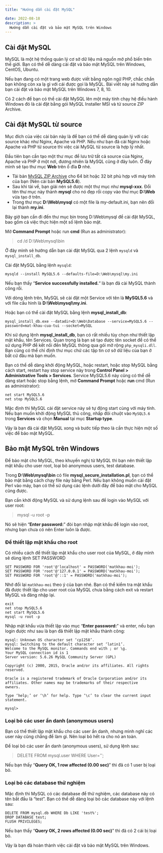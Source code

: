 ```yaml
---
title: "Hướng dẫn cài đặt MySQL"

date: 2022-08-18
description: >
  Hướng dẫn cài đặt và bảo mật MySQL trên Windows
---
```

## **Cài đặt MySQL**
MySQL là một hệ thống quản lý cơ sở dữ liệu mã nguồn mở phổ biến trên thế giới. Bạn có thể dễ dàng cài đặt và bảo mật MySQL trên Windows, CentOS, Ubuntu.

Nếu bạn đang có một trang web được viết bằng ngôn ngữ PHP, chắc chắn bạn không còn xa lạ gì với cái được gọi là MySQL. Bài viết này sẽ hướng dẫn bạn cài đặt và bảo mật MySQL trên Windows 7, 8, 10.

Có 2 cách để bạn có thể cài đặt MySQL lên một máy tính chạy hệ điều hành Windows đó là cài đặt bằng gói MySQL Installer MSI và từ source ZIP Archive.

## **Cài đặt MySQL từ source**
Mục đích của việc cài bản này là để bạn có thể dễ dàng quản lý với các source khác như Nginx, Apache và PHP. Nếu như bạn đã cài Nginx hoặc Apache và PHP từ source thì việc cài MySQL từ source là hợp lý nhất.

Đầu tiên bạn cần tạo một thư mục để lưu trữ tất cả source của Nginx, Apache và PHP ở một nơi, đương nhiên là MySQL cũng ở đây luôn. Ở đây mình sẽ tạo thư mục **Web** trên ổ đĩa **D** nhé.

- Tải bản [MySQL ZIP Archive](https://dev.mysql.com/downloads/mysql/) cho 64 bit hoặc 32 bit phù hợp với máy tính của bạn (Nên cài bản **MySQL5.6**).
- Sau khi tải về, bạn giải nén sẽ được một thư mục như **mysql-xxx**. Đổi tên thư mục này thành **mysql** cho nó đẹp rồi copy vào thư mục **D:\Web** vừa tạo ở trên.
- Trong thư mục **D:\Web\mysql** có một file là my-default.ini, bạn nên đổi lại thành __my.ini__.

Bây giờ bạn cần đi đến thư mục bin trong D:\Web\mysql để cài đặt MySQL, bao gồm cả việc thực hiện một số lệnh bảo mật.

Mở **Command Prompt** hoặc run **cmd** (Run as administrator):
>cd /d D:\Web\mysql\bin

Ở đây mình sẽ hướng dẫn bạn cài đặt MySQL qua 2 lệnh `mysqld` và `mysql_install_db`.

Cài đặt MySQL bằng lệnh `mysqld`:
```
mysqld --install MySQL5.6 --defaults-file=D:\Web\mysql\my.ini
```
Nếu bạn thấy “**Service successfully installed.**“ là bạn đã cài MySQL thành công rồi.

Với dòng lệnh trên, MySQL sẽ cài đặt một Service với tên là **MySQL5.6** và với file cấu hình là **D:\Web\mysql\my.ini**.

Hoặc bạn có thể cài đặt MySQL bằng lệnh **mysql_install_db**:
```
mysql_install_db.exe --datadir=D:\Web\Database --service=MySQL5.6 --password=mat-khau-cua-tui --socket=MySQL
```
Khi sử dụng lệnh **mysql_install_db**, bạn có rất nhiều tùy chọn như thiết lập mật khẩu, tên Services. Quan trọng là bạn sẽ tạo được tên socket để có thể sử dụng PHP để kết nối đến MySQL thông qua gói mở rộng `php_mysqli.dll`. Bạn cũng có thể chỉ định thư mục chứ các tập tin cơ sở dữ liệu của bạn ở bất cứ đâu mà bạn muốn.

Bạn có thể dễ dàng khởi động MySQL, hoặc restart, hoặc stop MySQL bằng cách start, restart hay stop service này trong **Control Panel > Administrative Tools > Services**. Service MySQL5.6 này cũng có thể dễ dàng start hoặc stop bằng lệnh, mở **Command Prompt** hoặc **run** cmd (Run as administrator):
```
net start MySQL5.6
net stop MySQL5.6
```
Mặc định thì MySQL cài đặt service này sẽ tự động start cùng với máy tính. Nếu bạn muốn khởi động MySQL thủ công, nhấp đôi chuột vào `MySQL5.6` trong **Services** và chọn **Manual** tại mục **Startup type**.

Vậy là bạn đã cài đặt MySQL xong và bước tiếp theo là cần thực hiện một số việc để bảo mật MySQL.

## **Bảo mật MySQL trên Windows**
Để bảo mật cho MySQL, theo khuyến nghị từ MySQL thì bạn nên thiết lập mật khẩu cho user root, loại bỏ anonymous users, test database.

Trong **D:\Web\mysql\bin** có file **mysql_secure_installation.pl**, bạn có thể bảo mật bằng cách chạy file này bằng Perl. Nếu bạn không muốn cài đặt Perl vào máy, bạn có thể sử dụng các lệnh dưới đây để bảo mật cho MySQL cũng được.

Bạn cần khởi động MySQL và sử dụng lệnh sau để login vào MySQL với user root:
>mysql -u root -p

Nó sẽ hiện “**Enter password:**” đòi bạn nhập mật khẩu để login vào root, nhưng bạn chưa có nên Enter luôn là được.

### **Để thiết lập mật khẩu cho root**
Có nhiều cách để thiết lập mật khẩu cho user root của MySQL, ở đây mình sẽ dùng lệnh SET PASSWORD
```
SET PASSWORD FOR 'root'@'localhost' = PASSWORD('matkhau-moi');
SET PASSWORD FOR 'root'@'127.0.0.1' = PASSWORD('matkhau-moi');
SET PASSWORD FOR 'root'@'::1' = PASSWORD('matkhau-moi');
```

Nhớ đổi lại `matkhau-moi` theo ý của bạn nhé. Bạn có thể kiểm tra mật khẩu đã được thiết lập cho user root của MySQL chưa bằng cách exit và restart MySQL và đăng nhập lại.
```
exit
net stop MySQL5.6
net start MySQL5.6
mysql -u root -p
```
Nhập mật khẩu vừa thiết lập vào mục “**Enter password:**” và enter, nếu bạn login được như sau là bạn đã thiết lập mật khẩu thành công:
```
mysql: Unknown OS character set ‘cp1258’.
mysql: Switching to the default character set ‘latin1’.
Welcome to the MySQL monitor. Commands end with ; or \g.
Your MySQL connection id is 1
Server version: 5.6.26 MySQL Community Server (GPL)

Copyright (c) 2000, 2015, Oracle and/or its affiliates. All rights reserved.

Oracle is a registered trademark of Oracle Corporation and/or its
affiliates. Other names may be trademarks of their respective
owners.

Type ‘help;’ or ‘\h’ for help. Type ‘\c’ to clear the current input statement.

mysql>
```

### **Loại bỏ các user ẩn danh (anonymous users)**
Bạn có thể thiết lập mật khẩu cho các user ẩn danh, nhưng mình nghĩ các user này cũng chẳng để làm gì. Nên loại bỏ hết ra cho nó an toàn.

Để loại bỏ các user ẩn danh (anonymous users), sử dụng lệnh sau:
>DELETE FROM mysql.user WHERE User='';

Nếu bạn thấy “**Query OK, 1 row affected (0.00 sec)**” thì đã có 1 user bị loại bỏ.

### **Loại bỏ các database thử nghiệm**
Mặc định thì MySQL có các database để thử nghiệm, các database này có tên bắt đầu là “test”. Bạn có thể dễ dàng loại bỏ các database này với lệnh sau:
```
DELETE FROM mysql.db WHERE Db LIKE 'test%';
DROP DATABASE test;
FLUSH PRIVILEGES;
```
Nếu bạn thấy “**Query OK, 2 rows affected (0.00 sec)**” thì đã có 2 cái bị loại bỏ.

Vậy là bạn đã hoàn thành việc cài đặt và bảo mật MySQL trên Windows.